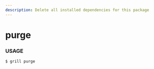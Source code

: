 ```yaml
---
description: Delete all installed dependencies for this package
---
```


# purge

### USAGE

```
$ grill purge
```
